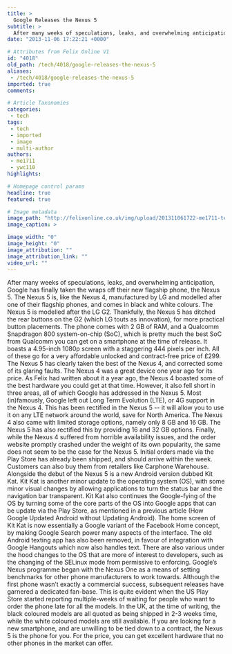 ```yaml
---
title: >
  Google Releases the Nexus 5
subtitle: >
  After many weeks of speculations, leaks, and overwhelming anticipation, Google has finally taken the wraps off their new flagship phone, the Nexus 5.
date: "2013-11-06 17:22:21 +0000"

# Attributes from Felix Online V1
id: "4018"
old_path: /tech/4018/google-releases-the-nexus-5
aliases:
 - /tech/4018/google-releases-the-nexus-5
imported: true
comments:

# Article Taxonomies
categories:
 - tech
tags:
 - tech
 - imported
 - image
 - multi-author
authors:
 - me1711
 - ywc110
highlights:

# Homepage control params
headline: true
featured: true

# Image metadata
image_path: "http://felixonline.co.uk/img/upload/201311061722-me1711-tech_n5.jpg"
image_caption: >

image_width: "0"
image_height: "0"
image_attribution: ""
image_attribution_link: ""
video_url: ""
---
```


After many weeks of speculations, leaks, and overwhelming anticipation, Google has finally taken the wraps off their new flagship phone, the Nexus 5.
 The Nexus 5 is, like the Nexus 4, manufactured by LG and modelled after one of their flagship phones, and comes in black and white colours. The Nexus 5 is modelled after the LG G2. Thankfully, the Nexus 5 has ditched the rear buttons on the G2 (which LG touts as innovation), for more practical button placements. The phone comes with 2 GB of RAM, and a Qualcomm Snapdragon 800 system-on-chip (SoC), which is pretty much the best SoC from Qualcomm you can get on a smartphone at the time of release. It boasts a 4.95-inch 1080p screen with a staggering 444 pixels per inch. All of these go for a very affordable unlocked and contract-free price of £299. The Nexus 5 has clearly taken the best of the Nexus 4, and corrected some of its glaring faults.
 The Nexus 4 was a great device one year ago for its price. As Felix had written about it a year ago, the Nexus 4 boasted some of the best hardware you could get at that time. However, it also fell short in three areas, all of which Google has addressed in the Nexus 5. Most (in)famously, Google left out Long Term Evolution (LTE), or 4G support in the Nexus 4. This has been rectified in the Nexus 5 -- it will allow you to use it on any LTE network around the world, save for North America. The Nexus 4 also came with limited storage options, namely only 8 GB and 16 GB. The Nexus 5 has also rectified this by providing 16 and 32 GB options. Finally, while the Nexus 4 suffered from horrible availability issues, and the order website promptly crashed under the weight of its own popularity, the same does not seem to be the case for the Nexus 5. Initial orders made via the Play Store has already been shipped, and should arrive within the week. Customers can also buy them from retailers like Carphone Warehouse.
 Alongside the debut of the Nexus 5 is a new Android version dubbed Kit Kat. Kit Kat is another minor update to the operating system (OS), with some minor visual changes by allowing applications to turn the status bar and the navigation bar transparent. Kit Kat also continues the Google-fying of the OS by turning some of the core parts of the OS into Google apps that can be update via the Play Store, as mentioned in a previous article (How Google Updated Android without Updating Android). The home screen of Kit Kat is now essentially a Google variant of the Facebook Home concept, by making Google Search power many aspects of the interface. The old Android texting app has also been removed, in favour of integration with Google Hangouts which now also handles text. There are also various under the hood changes to the OS that are more of interest to developers, such as the changing of the SELinux mode from permissive to enforcing.
 Google’s Nexus programme began with the Nexus One as a means of setting benchmarks for other phone manufacturers to work towards. Although the first phone wasn’t exactly a commercial success, subsequent releases have garnered a dedicated fan-base. This is quite evident when the US Play Store started reporting multiple-weeks of waiting for people who want to order the phone late for all the models. In the UK, at the time of writing, the black coloured models are all quoted as being shipped in 2-3 weeks time, while the white coloured models are still available.
 If you are looking for a new smartphone, and are unwilling to be tied down to a contract, the Nexus 5 is the phone for you. For the price, you can get excellent hardware that no other phones in the market can offer.
